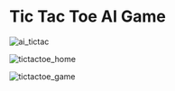 # Tic Tac Toe AI Game

![ai_tictac](https://github.com/themufid/tictactoe_game/assets/111524042/663cfa8f-9200-4257-9bad-721d6187d31a)

![tictactoe_home](https://github.com/themufid/tictactoe_game/assets/111524042/dddc346b-800b-4f65-993f-0ef2fc4d8df5)

![tictactoe_game](https://github.com/themufid/tictactoe_game/assets/111524042/c42fad62-df9a-43ec-acfa-42d1758cf7a7)
